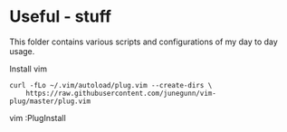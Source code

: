 # Useful - stuff

This folder contains various scripts and configurations of my day to day usage. 

Install vim

```
curl -fLo ~/.vim/autoload/plug.vim --create-dirs \
    https://raw.githubusercontent.com/junegunn/vim-plug/master/plug.vim
```
vim
:PlugInstall
